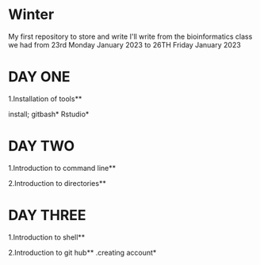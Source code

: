 # Winter
My first repository to store and write
I'll write from the bioinformatics class we had from 23rd Monday January 2023 to 26TH Friday January 2023 

# DAY ONE

1.Installation of tools**

 install;
 gitbash*
 Rstudio*


# DAY TWO

1.Introduction to command line**

2.Introduction to directories**

# DAY THREE

1.Introduction to shell**

2.Introduction to git hub**
  .creating account*










